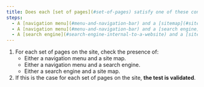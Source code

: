 ```yaml
---
title: Does each [set of pages](#set-of-pages) satisfy one of these conditions (except in special cases)?
steps:
  - A [navigation menu](#menu-and-navigation-bar) and a [sitemap](#sitemap-page) are present.
  - A [navigation menu](#menu-and-navigation-bar) and a [search engine](#search-engine-internal-to-a-website) are present.
  - A [search engine](#search-engine-internal-to-a-website) and a [sitemap](#sitemap-page) are present.
---
```


1. For each set of pages on the site, check the presence of:
   - Either a navigation menu and a site map.
   - Either a navigation menu and a search engine.
   - Either a search engine and a site map.
2. If this is the case for each set of pages on the site, **the test is validated**.

